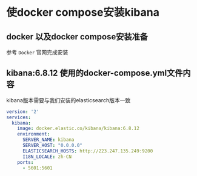 # 使docker compose安装kibana

## docker 以及docker compose安装准备

参考 `Docker` 官网完成安装

## kibana:6.8.12 使用的docker-compose.yml文件内容

kibana版本需要与我们安装的elasticsearch版本一致

```yml
version: '2'
services:
  kibana:
    image: docker.elastic.co/kibana/kibana:6.8.12
    environment:
      SERVER_NAME: kibana
      SERVER_HOST: "0.0.0.0"
      ELASTICSEARCH_HOSTS: http://223.247.135.249:9200
      I18N_LOCALE: zh-CN
    ports:
      - 5601:5601
```

